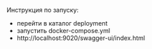 Инструкция по запуску:
- перейти в каталог deployment
- запустить docker-compose.yml
- http://localhost:9020/swagger-ui/index.html